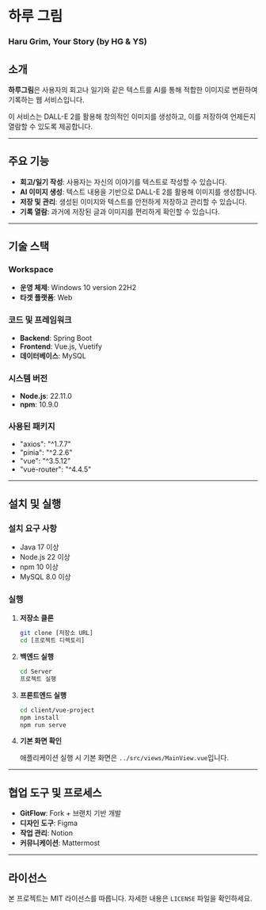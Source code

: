 # 하루 그림

### Haru Grim, Your Story (by HG & YS)

## 소개

**하루그림**은 사용자의 회고나 일기와 같은 텍스트를 AI를 통해 적합한 이미지로 변환하여 기록하는 웹 서비스입니다.

이 서비스는 DALL-E 2를 활용해 창의적인 이미지를 생성하고, 이를 저장하여 언제든지 열람할 수 있도록 제공합니다.

---

## 주요 기능

- **회고/일기 작성**: 사용자는 자신의 이야기를 텍스트로 작성할 수 있습니다.
- **AI 이미지 생성**: 텍스트 내용을 기반으로 DALL-E 2를 활용해 이미지를 생성합니다.
- **저장 및 관리**: 생성된 이미지와 텍스트를 안전하게 저장하고 관리할 수 있습니다.
- **기록 열람**: 과거에 저장된 글과 이미지를 편리하게 확인할 수 있습니다.

---

## 기술 스택

### Workspace

- **운영 체제**: Windows 10 version 22H2
- **타겟 플랫폼**: Web

### 코드 및 프레임워크

- **Backend**: Spring Boot
- **Frontend**: Vue.js, Vuetify
- **데이터베이스**: MySQL

### 시스템 버전

- **Node.js**: 22.11.0
- **npm**: 10.9.0

### 사용된 패키지

- "axios": "^1.7.7"
- "pinia": "^2.2.6"
- "vue": "^3.5.12"
- "vue-router": "^4.4.5"

---

## 설치 및 실행

### 설치 요구 사항

- Java 17 이상
- Node.js 22 이상
- npm 10 이상
- MySQL 8.0 이상

### 실행

1. **저장소 클론**
    
    ```bash
    git clone [저장소 URL]
    cd [프로젝트 디렉토리]
    ```
    
2. **백엔드 실행**
    
    ```bash
    cd Server
    프로젝트 실행
    ```
    
3. **프론트엔드 실행**
    
    ```bash
    cd client/vue-project
    npm install
    npm run serve
    ```
    
4. **기본 화면 확인**
    
    애플리케이션 실행 시 기본 화면은 `../src/views/MainView.vue`입니다.
    

---

## 협업 도구 및 프로세스

- **GitFlow**: Fork + 브랜치 기반 개발
- **디자인 도구**: Figma
- **작업 관리**: Notion
- **커뮤니케이션**: Mattermost

---

## 라이선스

본 프로젝트는 MIT 라이선스를 따릅니다. 자세한 내용은 `LICENSE` 파일을 확인하세요.
